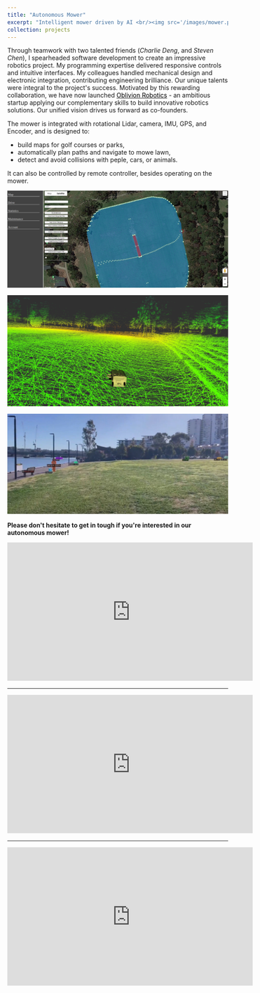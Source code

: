 ```yaml
---
title: "Autonomous Mower"
excerpt: "Intelligent mower driven by AI <br/><img src='/images/mower.png' width='640' height='480'>"
collection: projects
---
```


Through teamwork with two talented friends (*Charlie Deng*, and *Steven Chen*), I spearheaded software development to create an impressive robotics project. My programming expertise delivered responsive controls and intuitive interfaces. My colleagues handled mechanical design and electronic integration, contributing engineering brilliance. Our unique talents were integral to the project's success. Motivated by this rewarding collaboration, we have now launched [<font color="black">Oblivion Robotics</font>](https://www.oblivionrobotics.com/) - an ambitious startup applying our complementary skills to build innovative robotics solutions. Our unified vision drives us forward as co-founders.

The mower is integrated with rotational Lidar, camera, IMU, GPS, and Encoder, and is designed to:
* build maps for golf courses or parks,
* automatically plan paths and navigate to mowe lawn,
* detect and avoid collisions with peple, cars, or animals.

It can also be controlled by remote controller, besides operating on the mower.

![UI](/images/mower_ui.png)

![Map](/images/mower_map.png)

![AI](/images/mower_ai.png)


**Please don't hesitate to get in tough if you're interested in our autonomous mower!**

<iframe width="560" height="315" src="https://www.youtube.com/embed/qK5YIkPKRVg?si=lSeJTYS8dvdADQ4h" title="YouTube video player" frameborder="0" allow="accelerometer; autoplay; clipboard-write; encrypted-media; gyroscope; picture-in-picture; web-share" referrerpolicy="strict-origin-when-cross-origin" allowfullscreen></iframe>

---

<iframe width="560" height="315" src="https://www.youtube.com/embed/IaY-5DPDjrw?si=pFulbR8Vcd0nKpYL" title="YouTube video player" frameborder="0" allow="accelerometer; autoplay; clipboard-write; encrypted-media; gyroscope; picture-in-picture; web-share" referrerpolicy="strict-origin-when-cross-origin" allowfullscreen></iframe>

---

<iframe width="560" height="315" src="https://www.youtube.com/embed/5XQPr39J1VI?si=L6wRMbKIfWNmXtXD" title="YouTube video player" frameborder="0" allow="accelerometer; autoplay; clipboard-write; encrypted-media; gyroscope; picture-in-picture; web-share" allowfullscreen></iframe>

